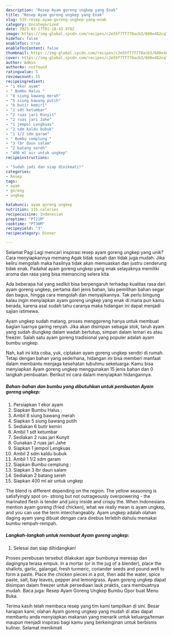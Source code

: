 ```yaml
---
description: "Resep Ayam goreng ungkep yang Enak"
title: "Resep Ayam goreng ungkep yang Enak"
slug: 535-resep-ayam-goreng-ungkep-yang-enak
category: Uncategorized
date: 2023-03-17T01:18:43.978Z
image: https://img-global.cpcdn.com/recipes/c2e55f77f778acb3/680x482cq70/ayam-goreng-ungkep-foto-resep-utama.jpg
hideToc: false
enableToc: true
enableTocContent: false
thumbnail: https://img-global.cpcdn.com/recipes/c2e55f77f778acb3/680x482cq70/ayam-goreng-ungkep-foto-resep-utama.jpg
cover: https://img-global.cpcdn.com/recipes/c2e55f77f778acb3/680x482cq70/ayam-goreng-ungkep-foto-resep-utama.jpg
author: Admin
authorAv: notfound
ratingvalue: 5
reviewcount: 15
recipeingredient:
- "1 ekor ayam"
- " Bumbu Halus "
- "8 siung bawang merah"
- "5 siung bawang putih"
- "6 butir kemiri"
- "1 sdt ketumbar"
- "2 ruas jari Kunyit"
- "2 ruas jari Jahe"
- "1 jempol Lengkuas"
- "2 sdm kaldu bubuk"
- "1 1/2 sdm garam"
- " Bumbu cemplung "
- "3 lbr daun salam"
- "2 batang sereh"
- "400 ml air untuk ungkep"
recipeinstructions:

- "Sudah jadi dan siap dinikmati!"
categories:
- Resep
tags:
- ayam
- goreng
- ungkep

katakunci: ayam goreng ungkep 
nutrition: 115 calories
recipecuisine: Indonesian
preptime: "PT21M"
cooktime: "PT30M"
recipeyield: "3"
recipecategory: Dinner

---
```



Selamat Pagi Lagi mencari inspirasi resep ayam goreng ungkep yang unik? Cara menyiapkannya memang Agak tidak susah dan tidak juga mudah. Jika keliru mengolah maka hasilnya tidak akan memuaskan dan justru cenderung tidak enak. Padahal ayam goreng ungkep yang enak selayaknya memiliki aroma dan rasa yang bisa memancing selera kita.


Ada beberapa hal yang sedikit bisa berpengaruh terhadap kualitas rasa dari ayam goreng ungkep, pertama dari jenis bahan, lalu pemilihan bahan segar dan bagus, hingga cara mengolah dan menyajikannya. Tak perlu bingung kalau ingin menyiapkan ayam goreng ungkep yang enak di mana pun kamu berada, karena asal sudah tahu caranya maka hidangan ini dapat menjadi sajian istimewa.

Ayam ungkep sudah matang, proses menggoreng hanya untuk membuat bagian luarnya garing renyah. Jika akan disimpan sebagai stok, taruh ayam yang sudah diungkep dalam wadah bertutup, simpan dalam lemari es atau freezer. Salah satu ayam goreng tradisional yang populer adalah ayam bumbu ungkep.


Nah, kali ini kita coba, yuk, ciptakan ayam goreng ungkep sendiri di rumah. Tetap dengan bahan yang sederhana, hidangan ini bisa memberi manfaat dalam membantu menjaga kesehatan tubuhmu sekeluarga. Kamu bisa menyiapkan Ayam goreng ungkep menggunakan 15 jenis bahan dan 0 langkah pembuatan. Berikut ini cara dalam menyiapkan hidangannya.

<!--inarticleads1-->

##### Bahan-bahan dan bumbu yang dibutuhkan untuk pembuatan Ayam goreng ungkep:

1. Persiapkan 1 ekor ayam
1. Siapkan  Bumbu Halus :
1. Ambil 8 siung bawang merah
1. Siapkan 5 siung bawang putih
1. Sediakan 6 butir kemiri
1. Ambil 1 sdt ketumbar
1. Sediakan 2 ruas jari Kunyit
1. Gunakan 2 ruas jari Jahe
1. Siapkan 1 jempol Lengkuas
1. Ambil 2 sdm kaldu bubuk
1. Ambil 1 1/2 sdm garam
1. Siapkan  Bumbu cemplung :
1. Siapkan 3 lbr daun salam
1. Sediakan 2 batang sereh
1. Siapkan 400 ml air untuk ungkep


The blend is different depending on the region. The yellow seasoning is satisfyingly spot on- strong but not outrageously overpowering - the marinated flesh is tender and juicy inside and crispy the. When Indonesians mention ayam goreng (fried chicken), what we really mean is ayam ungkep, and you can use the term interchangeably. Ayam ungkep adalah olahan daging ayam yang dibuat dengan cara direbus terlebih dahulu memakai bumbu rempah-rempah. 

<!--inarticleads2-->

##### Langkah-langkah untuk membuat Ayam goreng ungkep:


1. Selesai dan siap dihidangkan!

Proses perebusan tersebut dilakukan agar bumbunya meresap dan dagingnya terasa empuk. In a mortar (or in the jug of a blender), place the shallots, garlic, galangal, fresh turmeric, coriander seeds and pound well to form a paste. Place the chicken pieces in a pot, then add the water, spice paste, salt, bay leaves, pepper and lemongrass. Ayam goreng ungkep dapat disimpan dalam freezer untuk persediaan lauk praktis, cara membuatnya mudah. Baca juga: Resep Ayam Goreng Ungkep Bumbu Opor buat Menu Buka. 

Terima kasih telah membaca resep yang tim kami tampilkan di sini. Besar harapan kami, olahan Ayam goreng ungkep yang mudah di atas dapat membantu anda menyiapkan makanan yang menarik untuk keluarga/teman maupun menjadi inspirasi bagi kamu yang berkeinginan untuk berbisnis kuliner. Selamat menikmati
